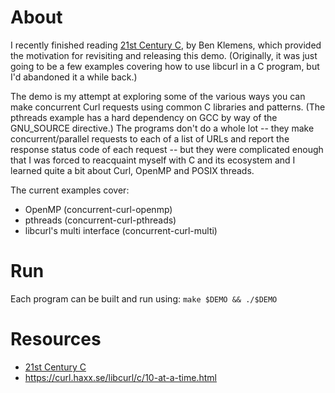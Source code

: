 # About
I recently finished reading [21st Century C](http://shop.oreilly.com/product/0636920033677.do), by Ben Klemens, which provided 
the motivation for revisiting and releasing this demo. (Originally, it was just 
going to be a few examples covering how to use libcurl in a C program, but I'd 
abandoned it a while back.)

The demo is my attempt at exploring some of the various ways you can make 
concurrent Curl requests using common C libraries and patterns. (The pthreads 
example has a hard dependency on GCC by way of the GNU_SOURCE directive.) The 
programs don't do a whole lot -- they make concurrent/parallel requests to each 
of a list of URLs and report the response status code of each request -- but 
they were complicated enough that I was forced to reacquaint myself with C and 
its ecosystem and I learned quite a bit about Curl, OpenMP and POSIX threads.

The current examples cover:

- OpenMP (concurrent-curl-openmp)
- pthreads (concurrent-curl-pthreads)
- libcurl's multi interface (concurrent-curl-multi)

# Run
Each program can be built and run using: `make $DEMO && ./$DEMO`

# Resources
- [21st Century C](http://shop.oreilly.com/product/0636920033677.do)
- https://curl.haxx.se/libcurl/c/10-at-a-time.html
